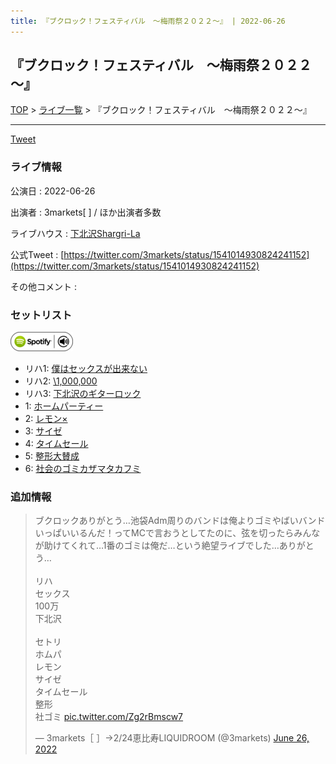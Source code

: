 ```yaml
---
title: 『ブクロック！フェスティバル　～梅雨祭２０２２～』 | 2022-06-26
---
```

## 『ブクロック！フェスティバル　～梅雨祭２０２２～』

[TOP](/setlist/) > [ライブ一覧](lives.html) > 『ブクロック！フェスティバル　～梅雨祭２０２２～』

___

<a href="https://twitter.com/share?ref_src=twsrc%5Etfw" data-text="3markets[ ]セットリスト > 『ブクロック！フェスティバル　～梅雨祭２０２２～』" class="twitter-share-button" data-via="3markets" data-hashtags="3markets" data-related="3markets" data-show-count="false">Tweet</a>

### ライブ情報

公演日
:    2022-06-26

出演者
:    3markets[ ] / ほか出演者多数

ライブハウス
:    [下北沢Shargri-La](livehouse012.html)

公式Tweet
:    [https://twitter.com/3markets/status/1541014930824241152](https://twitter.com/3markets/status/1541014930824241152)

その他コメント
:    

### セットリスト


[![play with spotify](images/spotify-icon.png)](https://open.spotify.com/playlist/03dpnnPPsysAftMnRq5rNx)



*  リハ1: [僕はセックスが出来ない](song006.html)
*  リハ2: [\1,000,000](song022.html)
*  リハ3: [下北沢のギターロック](song015.html)
*  1: [ホームパーティー](song011.html)
*  2: [レモン×](song003.html)
*  3: [サイゼ](song004.html)
*  4: [タイムセール](song007.html)
*  5: [整形大賛成](song005.html)
*  6: [社会のゴミカザマタカフミ](song002.html)


### 追加情報



<blockquote class="twitter-tweet"><p lang="ja" dir="ltr">ブクロックありがとう…池袋Adm周りのバンドは俺よりゴミやばいバンドいっぱいいるんだ！ってMCで言おうとしてたのに、弦を切ったらみんなが助けてくれて…1番のゴミは俺だ…という絶望ライブでした…ありがとう…<br><br>リハ<br>セックス<br>100万<br>下北沢<br><br>セトリ<br>ホムパ<br>レモン<br>サイゼ<br>タイムセール<br>整形<br>社ゴミ <a href="https://t.co/Zg2rBmscw7">pic.twitter.com/Zg2rBmscw7</a></p>&mdash; 3markets［ ］→2/24恵比寿LIQUIDROOM (@3markets) <a href="https://twitter.com/3markets/status/1541014930824241152?ref_src=twsrc%5Etfw">June 26, 2022</a></blockquote>
<script async src="https://platform.twitter.com/widgets.js" charset="utf-8"></script>




<script async src="https://platform.twitter.com/widgets.js" charset="utf-8"></script>